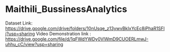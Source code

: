# Maithili_BussinessAnalytics
Dataset Link:
https://drive.google.com/drive/folders/10nUsqe_z13ywvBkIxYcEc8iPhaR1SFlj?usp=sharing
Video Demonstration link :
https://drive.google.com/file/d/1qFWdYWDy0VlWmD9CUOERLmwJ-uhhu_cC/view?usp=sharing
